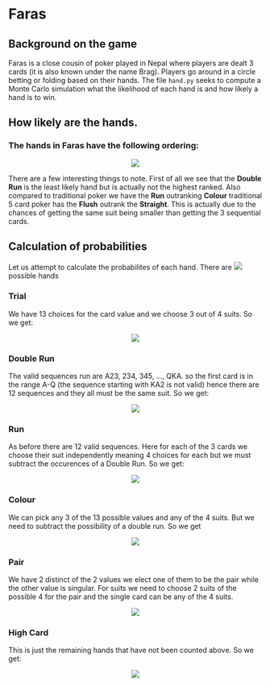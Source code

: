 # Faras

## Background on the game

Faras is a close cousin of poker played in Nepal where players are dealt 3 cards (it is also known under the name Brag). 
Players go around in a circle betting or folding based on their hands. The file `hand.py` seeks to compute a 
Monte Carlo simulation what the likelihood of each hand is and how likely a hand is to win.

## How likely are the hands.

### The hands in Faras have the following ordering:

<p align="center">
  <img src="https://user-images.githubusercontent.com/58432106/202872756-06df6953-61b1-46c7-9741-f34f678ab315.png"/>
</p>

There are a few interesting things to note. First of all we see that the **Double Run** is the least likely hand but is actually not the highest ranked.
Also compared to traditional poker we have the **Run** outranking **Colour** traditional 5 card poker has the **Flush** outrank the **Straight**. This is actually due to the chances of getting the same suit being smaller than getting the 3 sequential cards.

## Calculation of probabilities

Let us attempt to calculate the probabilites of each hand. There are <img src="https://latex.codecogs.com/svg.image?\binom{52}{3}&space;"> possible hands

### Trial
We have 13 choices for the card value and we choose 3 out of 4 suits. So we get:
<p align="center"> <img src="https://latex.codecogs.com/svg.image?\frac{\binom{13}{1}&space;\cdot&space;\binom{4}{3}}{\binom{52}{3}}&space;\approx&space;0.24&space;\%&space;"> </p>

### Double Run
The valid sequences run are A23, 234, 345, ..., QKA. so the first card is in the range A-Q (the sequence starting with KA2 is not valid) hence there are 12 sequences and they all must be the same suit. So we get:
<p align="center"> <img src="https://latex.codecogs.com/svg.image?\frac{\binom{12}{1}\cdot&space;\binom{4}{1}&space;}{\binom{52}{3}}&space;\approx&space;&space;0.22\%"> </p>


### Run
As before there are 12 valid sequences. Here for each of the 3 cards we choose their suit independently meaning 4 choices for each but we must subtract the occurences of a Double Run. So we get:
<p align="center"> <img src="https://latex.codecogs.com/svg.image?\frac{\binom{12}{1}\cdot&space;4^3&space;-&space;\binom{12}{1}\cdot&space;\binom{4}{1}&space;}{\binom{52}{3}}&space;\approx&space;&space;3.26\%"> </p>

### Colour
We can pick any 3 of the 13 possible values and any of the 4 suits. But we need to subtract the possibility of a double run. So we get
<p align="center"> <img src="https://latex.codecogs.com/svg.image?\frac{\binom{13}{3}\cdot&space;\binom{4}{1}&space;-&space;\binom{12}{1}\cdot&space;\binom{4}{1}&space;}{\binom{52}{3}}&space;\approx&space;&space;4.96\%"> </p>

### Pair
We have 2 distinct of the 2 values we elect one of them to be the pair while the other value is singular. For suits we need to choose 2 suits of the possible 4 for the pair and the single card can be any of the 4 suits. 
<p align="center"> <img src="https://latex.codecogs.com/svg.image?\frac{\binom{13}{2}\cdot&space;\binom{2}{1}&space;\cdot&space;\binom{4}{2}\cdot&space;\binom{4}{1}&space;}{\binom{52}{3}}&space;\approx&space;&space;16.94\%"> </p>

### High Card
This is just the remaining hands that have not been counted above. So we get:
<p align="center"> <img src="https://latex.codecogs.com/svg.image?\frac{\binom{52}{3}&space;-&space;\text{Above}}{\binom{52}{3}}&space;\approx&space;&space;74.39\%"> </p>


